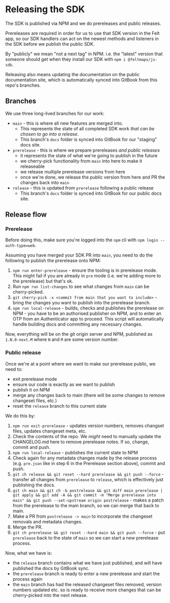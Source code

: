 # Releasing the SDK

The SDK is published via NPM and we do prereleases and public releases.

Prereleases are required in order for us to use that SDK version in the Felt app, so our
SDK handlers can act on the newest methods and listeners in the SDK before we publish the
public SDK.

By "publicly" we mean "not a next tag" in NPM. i.e. the "latest" version that someone should
get when they install our SDK with `npm i @feltmaps/js-sdk`.

Releasing also means updating the documentation on the public documentation site, which is
automatically synced into GitBook from this repo's branches.

## Branches

We use three long-lived branches for our work:

- `main` - this is where all new features are merged into.
  - This represents the state of all completed SDK work _that can be chosen to go into a
    release_.
  - This branch's `docs` folder is synced into GitBook for our "staging" docs site.
- `prerelease` - this is where we prepare prereleases _and public releases_
  - it represents the state of what we're going to publish in the future
  - we cherry-pick functionality from `main` into here to make it releaseable
  - we release multiple prerelease versions from here
  - once we're done, we release the public version from here and PR the changes back into
    `main`
- `release` - this is updated from `prerelease` following a public release
  - This branch's `docs` folder is synced into GitBook for our public docs site.

## Release flow

### Prerelease

Before doing this, make sure you're logged into the `npm` cli with `npm login --auth-type=web`.

Assuming you have merged your SDK PR into `main`, you need to do the following to publish
the prerelease onto NPM:

1. `npm run enter-prerelease` - ensure the tooling is in prerelease mode. This might fail if
   you are already in `pre` mode (i.e. we're adding more to the prerelease) but that's ok.
2. Run `npm run list-changes` to see what changes from `main` can be cherry-picked.
3. `git cherry-pick -x <commit from main that you want to include>` - bring the changes you want
   to publish into the prerelease branch.
4. `npm run local-release` - builds, checks and publishes the prerelease on NPM - you have to
   be an authorised publisher on NPM, and to enter an OTP from an Authenticator app to proceed.
   This script will automatically handle building docs and committing any necessary changes.

Now, everything will be on the git origin server and NPM, published as `1.N.0-next.M` where `N`
and `M` are some version number.

### Public release

Once we're at a point where we want to make our prerelease public, we need to:

- exit prerelease mode
- ensure our code is exactly as we want to publish
- publish it on NPM
- merge any changes back to main (there will be some changes to remove changeset files, etc.)
- reset the `release` branch to this current state

We do this by:

1. `npm run exit-prerelease` - updates version numbers, removes changset files, updates changeset
   meta, etc.
2. Check the contents of the repo. We _might_ need to manually update the CHANGELOG.md here to
   remove prerelease notes. If so, change, commit and push.
3. `npm run local-release` - publishes the current state to NPM
4. Check again for any metadata changes made by the release process (e.g. `pre.json` like in step
   6 in the Prerelease section above), commit and push.
5. `git ch release && git reset --hard prerelease && git push --force` - transfer all changes from
   `prerelease` to `release`, which is effectively just publishing the docs.
6. `git ch main && git ch -b postrelease && git diff main prerelease | git apply && git add -A && git commit -m "Merge prerelease into main" && git push --set-upstream origin postrelease` - makes
   a patch from the prerelease to the main branch, so we can merge that back to main.
7. Make a PR from `postrelease -> main` to incorporate the changeset removals and metadata
   changes.
8. Merge the PR.
9. `git ch prerelease && git reset --hard main && git push --force` - put `prerelease` back to
   the state of `main` so we can start a new prerelease process.

Now, what we have is:

- the `release` branch contains what we have just published, and will have published the docs by
  GitBook sync.
- the `prerelease` branch is ready to enter a new prerelease and start the process again
- the `main` branch has had the released changeset files removed, version numbers updated etc. so
  is ready to receive more changes that can be cherry-picked into the next release.
